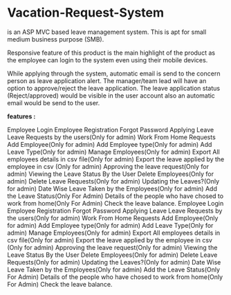 # Vacation-Request-System
 is an ASP MVC  based leave management system. This is apt for small medium business purpose (SMB).

Responsive feature of this product is the main highlight of the product as the employee can login to the system even using their mobile devices.

While applying through the system, automatic email is send to the concern person as leave application alert. The manager/team lead will have an option to approve/reject the leave application. The leave application status (Reject/approved) would be visible in the user account also an automatic email would be send to the user.





<b> features : </b>


Employee Login 
Employee Registration
Forgot Password
Applying Leave
Leave Requests by the users(Only for admin)
Work From Home Requests
Add Employee(Only for admin)
Add Employee type(Only for admin)
Add Leave Type(Only for admin)
Manage Employees(Only for admin)
Export All employees details in csv file(Only for admin)
Export the leave applied by the employee in csv (Only for admin)
Approving the leave request(Only for admin)
Viewing the Leave Status By the User
Delete Employees(Only for admin)
Delete Leave Requests(Only for admin)
Updating the Leaves?(Only for admin)
Date Wise Leave Taken by the Employees(Only for admin)
Add the Leave Status(Only For Admin)
Details of the people who have chosed to work from home(Only For Admin)
Check the leave balance.
Employee Login
Employee Registration
Forgot Password
Applying Leave
Leave Requests by the users(Only for admin)
Work From Home Requests
Add Employee(Only for admin)
Add Employee type(Only for admin)
Add Leave Type(Only for admin)
Manage Employees(Only for admin)
Export All employees details in csv file(Only for admin)
Export the leave applied by the employee in csv (Only for admin)
Approving the leave request(Only for admin)
Viewing the Leave Status By the User
Delete Employees(Only for admin)
Delete Leave Requests(Only for admin)
Updating the Leaves?(Only for admin)
Date Wise Leave Taken by the Employees(Only for admin)
Add the Leave Status(Only For Admin)
Details of the people who have chosed to work from home(Only For Admin)
Check the leave balance.
